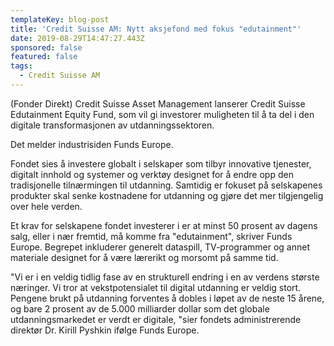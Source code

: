 ```yaml
---
templateKey: blog-post
title: 'Credit Suisse AM: Nytt aksjefond med fokus "edutainment"'
date: 2019-08-29T14:47:27.443Z
sponsored: false
featured: false
tags:
  - Credit Suisse AM
---
```

(Fonder Direkt) Credit Suisse Asset Management lanserer Credit Suisse Edutainment Equity Fund, som vil gi investorer muligheten til å ta del i den digitale transformasjonen av utdanningssektoren.



Det melder industrisiden Funds Europe.



Fondet sies å investere globalt i selskaper som tilbyr innovative tjenester, digitalt innhold og systemer og verktøy designet for å endre opp den tradisjonelle tilnærmingen til utdanning. Samtidig er fokuset på selskapenes produkter skal senke kostnadene for utdanning og gjøre det mer tilgjengelig over hele verden.



Et krav for selskapene fondet investerer i er at minst 50 prosent av dagens salg, eller i nær fremtid, må komme fra "edutainment", skriver Funds Europe. Begrepet inkluderer generelt dataspill, TV-programmer og annet materiale designet for å være lærerikt og morsomt på samme tid.



"Vi er i en veldig tidlig fase av en strukturell endring i en av verdens største næringer. Vi tror at vekstpotensialet til digital utdanning er veldig stort. Pengene brukt på utdanning forventes å dobles i løpet av de neste 15 årene, og bare 2 prosent av de 5.000 milliarder dollar som det globale utdanningsmarkedet er verdt er digitale, "sier fondets administrerende direktør Dr. Kirill Pyshkin ifølge Funds Europe.
